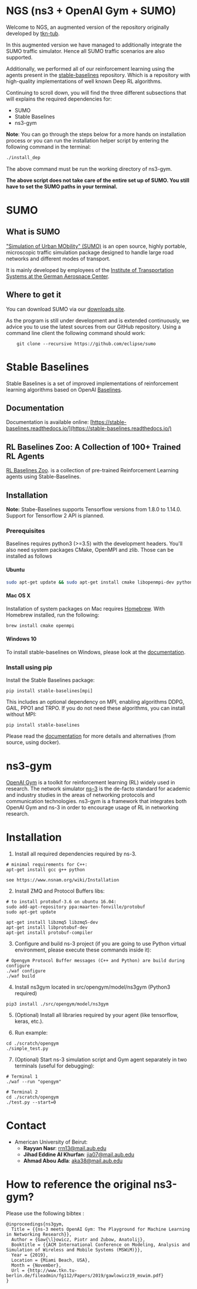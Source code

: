 # NGS (ns3 + OpenAI Gym + SUMO)

Welcome to NGS, an augmented version of the repository originally developed by [tkn-tub](https://github.com/tkn-tub/ns3-gym). 

In this augmented version we have managed to additionally integrate the SUMO traffic simulator. Hence all SUMO traffic scenarios are also supported.

Additionally, we performed all of our reinforcement learning using the agents present in the [stable-baselines](https://github.com/hill-a/stable-baselines) repository. Which is a repository with high-quality implementations of well known Deep RL algorithms.

Continuing to scroll down, you will find the three different subsections that will explains the required dependencies for:
* SUMO
* Stable Baselines
* ns3-gym

**Note**: You can go through the steps below for a more hands on installation process or you can run the installation helper script by entering the following command in the terminal:
```bash
./install_dep
```

The above command must be run the working directory of ns3-gym.

**The above script does not take care of the entire set up of SUMO. You still have to set the SUMO paths in your terminal.**

# SUMO

## What is SUMO

["Simulation of Urban MObility" (SUMO)](https://sumo.dlr.de/) is an open source,
highly portable, microscopic traffic simulation package designed to handle
large road networks and different modes of transport.

It is mainly developed by employees of the [Institute of Transportation Systems
at the German Aerospace Center](https://www.dlr.de/ts).


## Where to get it

You can download SUMO via our [downloads site](https://sumo.dlr.de/docs/Downloads.html).

As the program is still under development and is extended continuously, we advice you to
use the latest sources from our GitHub repository. Using a command line client
the following command should work:

        git clone --recursive https://github.com/eclipse/sumo

# Stable Baselines

Stable Baselines is a set of improved implementations of reinforcement learning algorithms based on OpenAI [Baselines](https://github.com/openai/baselines/).

## Documentation

Documentation is available online: [https://stable-baselines.readthedocs.io/](https://stable-baselines.readthedocs.io/)

## RL Baselines Zoo: A Collection of 100+ Trained RL Agents

[RL Baselines Zoo](https://github.com/araffin/rl-baselines-zoo). is a collection of pre-trained Reinforcement Learning agents using Stable-Baselines.

## Installation

**Note:** Stabe-Baselines supports Tensorflow versions from 1.8.0 to 1.14.0. Support for Tensorflow 2 API is planned.

### Prerequisites
Baselines requires python3 (>=3.5) with the development headers. You'll also need system packages CMake, OpenMPI and zlib. Those can be installed as follows

#### Ubuntu

```bash
sudo apt-get update && sudo apt-get install cmake libopenmpi-dev python3-dev zlib1g-dev
```

#### Mac OS X
Installation of system packages on Mac requires [Homebrew](https://brew.sh). With Homebrew installed, run the following:
```bash
brew install cmake openmpi
```

#### Windows 10

To install stable-baselines on Windows, please look at the [documentation](https://stable-baselines.readthedocs.io/en/master/guide/install.html#prerequisites).

### Install using pip
Install the Stable Baselines package:
```
pip install stable-baselines[mpi]
```

This includes an optional dependency on MPI, enabling algorithms DDPG, GAIL, PPO1 and TRPO. If you do not need these algorithms, you can install without MPI:
```
pip install stable-baselines
```

Please read the [documentation](https://stable-baselines.readthedocs.io/) for more details and alternatives (from source, using docker).


ns3-gym
============

[OpenAI Gym](https://gym.openai.com/) is a toolkit for reinforcement learning (RL) widely used in research. The network simulator [ns–3](https://www.nsnam.org/) is the de-facto standard for academic and industry studies in the areas of networking protocols and communication technologies. ns3-gym is a framework that integrates both OpenAI Gym and ns-3 in order to encourage usage of RL in networking research.

Installation
============

1. Install all required dependencies required by ns-3.
```
# minimal requirements for C++:
apt-get install gcc g++ python

see https://www.nsnam.org/wiki/Installation
```
2. Install ZMQ and Protocol Buffers libs:
```
# to install protobuf-3.6 on ubuntu 16.04:
sudo add-apt-repository ppa:maarten-fonville/protobuf
sudo apt-get update

apt-get install libzmq5 libzmq5-dev
apt-get install libprotobuf-dev
apt-get install protobuf-compiler
```
3. Configure and build ns-3 project (if you are going to use Python virtual environment, please execute these commands inside it):
```
# Opengym Protocol Buffer messages (C++ and Python) are build during configure
./waf configure
./waf build
```

4. Install ns3gym located in src/opengym/model/ns3gym (Python3 required)
```
pip3 install ./src/opengym/model/ns3gym
```

5. (Optional) Install all libraries required by your agent (like tensorflow, keras, etc.).

6. Run example:
```
cd ./scratch/opengym
./simple_test.py
```

7. (Optional) Start ns-3 simulation script and Gym agent separately in two terminals (useful for debugging):
```
# Terminal 1
./waf --run "opengym"

# Terminal 2
cd ./scratch/opengym
./test.py --start=0
```

Contact
============
* American University of Beirut:
    * **Rayyan Nasr**: rrn13@mail.aub.edu
    * **Jihad Eddine Al Khurfan**: jia07@mail.aub.edu
    * **Ahmad Abou Adla**: aka38@mail.aub.edu

How to reference the original ns3-gym?
============

Please use the following bibtex :

```
@inproceedings{ns3gym,
  Title = {{ns-3 meets OpenAI Gym: The Playground for Machine Learning in Networking Research}},
  Author = {Gaw{\l}owicz, Piotr and Zubow, Anatolij},
  Booktitle = {{ACM International Conference on Modeling, Analysis and Simulation of Wireless and Mobile Systems (MSWiM)}},
  Year = {2019},
  Location = {Miami Beach, USA},
  Month = {November},
  Url = {http://www.tkn.tu-berlin.de/fileadmin/fg112/Papers/2019/gawlowicz19_mswim.pdf}
}
```
